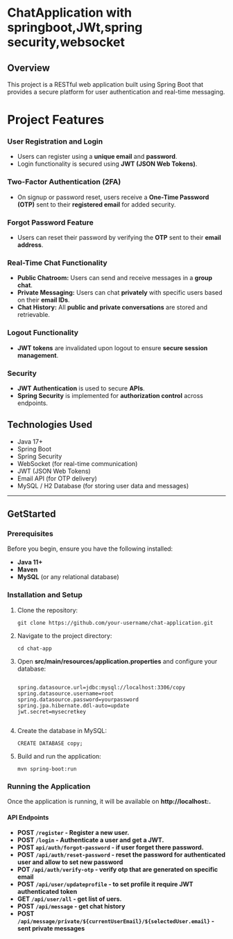 # ChatApplication with springboot,JWt,spring security,websocket
<h2>Overview</h2>
<p>This project is a RESTful web application built using Spring Boot that provides a secure platform for user authentication and real-time messaging.</p>
  <h1>Project Features</h1>

  <h3>User Registration and Login</h3>
  <ul>
    <li>Users can register using a <strong>unique email</strong> and <strong>password</strong>.</li>
    <li>Login functionality is secured using <strong>JWT (JSON Web Tokens)</strong>.</li>
  </ul>

  <h3>Two-Factor Authentication (2FA)</h3>
  <ul>
    <li>On signup or password reset, users receive a <strong>One-Time Password (OTP)</strong> sent to their <strong>registered email</strong> for added security.</li>
  </ul>

  <h3>Forgot Password Feature</h3>
  <ul>
    <li>Users can reset their password by verifying the <strong>OTP</strong> sent to their <strong>email address</strong>.</li>
  </ul>

  <h3>Real-Time Chat Functionality</h3>
  <ul>
    <li><strong>Public Chatroom:</strong> Users can send and receive messages in a <strong>group chat</strong>.</li>
    <li><strong>Private Messaging:</strong> Users can chat <strong>privately</strong> with specific users based on their <strong>email IDs</strong>.</li>
    <li><strong>Chat History:</strong> All <strong>public and private conversations</strong> are stored and retrievable.</li>
  </ul>

  <h3>Logout Functionality</h3>
  <ul>
    <li><strong>JWT tokens</strong> are invalidated upon logout to ensure <strong>secure session management</strong>.</li>
  </ul>

  <h3>Security</h3>
  <ul>
    <li><strong>JWT Authentication</strong> is used to secure <strong>APIs</strong>.</li>
    <li><strong>Spring Security</strong> is implemented for <strong>authorization control</strong> across endpoints.</li>
  </ul>
  <h2> Technologies Used</h3>
  <ul>
    <li>Java 17+</li>
    <li>Spring Boot</li>
      <li>Spring Security</li>
      <li>WebSocket (for real-time communication)</li>
      <li>JWT (JSON Web Tokens)</li>
      <li>Email API (for OTP delivery)</li>
     <li>MySQL / H2 Database (for storing user data and messages)
</li>
  </ul>
  <hr>
  <h2>GetStarted</h2>
  <h3>Prerequisites</h3>
<p>Before you begin, ensure you have the following installed:</p>
<ul>
    <li><strong>Java 11+</strong></li>
    <li><strong>Maven</strong></li>
    <li><strong>MySQL</strong> (or any relational database)</li>
</ul>

<h3>Installation and Setup</h3>
<ol>
    <li>Clone the repository:
        <pre><code>git clone https://github.com/your-username/chat-application.git</code></pre>
    </li>
    <li>Navigate to the project directory:
        <pre><code>cd chat-app</code></pre>
    </li>
    <li>Open <strong>src/main/resources/application.properties</strong> and configure your database:
        <pre><code>
spring.datasource.url=jdbc:mysql://localhost:3306/copy
spring.datasource.username=root
spring.datasource.password=yourpassword
spring.jpa.hibernate.ddl-auto=update
jwt.secret=mysecretkey
        </code></pre>
           </li>
    <li>Create the database in MySQL:
        <pre><code>CREATE DATABASE copy;</code></pre>
    </li>
    <li>Build and run the application:
        <pre><code>mvn spring-boot:run</code></pre>
    </li>
</ol>

<h3>Running the Application</h3>
<p>Once the application is running, it will be available on <strong>http://localhost:</s9092trong>.</p>

<h4>API Endpoints</h4>
<ul>
    <li><strong>POST</strong> <code>/register</code> - Register a new user.</li>
    <li><strong>POST</strong> <code>/login</code> - Authenticate a user and get a JWT.</li>
    <li><strong>POST</strong> <code>api/auth/forgot-password</code> - if user forget there password.</li>
    <li><strong>POST</strong> <code>/api/auth/reset-password</code> - reset the password for authenticated user and allow to set new password</li>
    <li><strong>POT</strong> <code>/api/auth/verify-otp</code> - verify otp that are generated on specific email</li>
       <li><strong>POST</strong> <code>/api/user/updateprofile</code> - to set profile it require JWT authenticated token</li>
  <li><strong>GET</strong> <code>/api/user/all</code> - get list of uers.</li>
    <li><strong>POST</strong> <code>/api/message</code> - get chat history</li>
      <li><strong>POST</strong> <code>/api/message/private/${currentUserEmail}/${selectedUser.email}</code> - sent private messages</li>
  
  
</ul>






